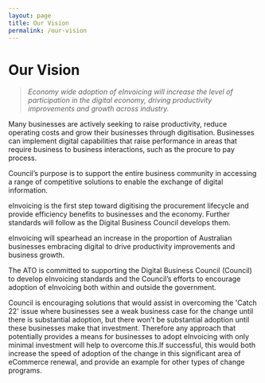 ```yaml
---
layout: page
title: Our Vision
permalink: /our-vision
---
```


# Our Vision

> *Economy wide adoption of eInvoicing will increase the level of participation in the digital economy, driving productivity improvements and growth across industry.*


Many businesses are actively seeking to raise productivity, reduce operating costs and grow their businesses through digitisation. Businesses can implement digital capabilities that raise performance in areas that require business to business interactions, such as the procure to pay process.


Council’s purpose is to support the entire business community in accessing a range of competitive solutions to enable the exchange of digital information. 


eInvoicing is the first step toward digitising the procurement lifecycle and provide efficiency benefits to businesses and the economy. Further standards will follow as the Digital Business Council develops them.


eInvoicing will spearhead an increase in the proportion of Australian businesses embracing digital to drive productivity improvements and business growth. 


The ATO is committed to supporting the Digital Business Council (Council) to develop eInvoicing standards and the Council’s efforts to encourage adoption of eInvoicing both within and outside the government.


Council is encouraging solutions that would assist in overcoming the 'Catch 22' issue where businesses see a weak business case for the change until there is substantial adoption, but there won’t be substantial adoption until these businesses make that investment. Therefore any approach that potentially provides a means for businesses to adopt eInvoicing with only minimal investment will help to overcome this.If successful, this would both increase the speed of adoption of the change in this significant area of eCommerce renewal, and provide an example for other types of change programs.
